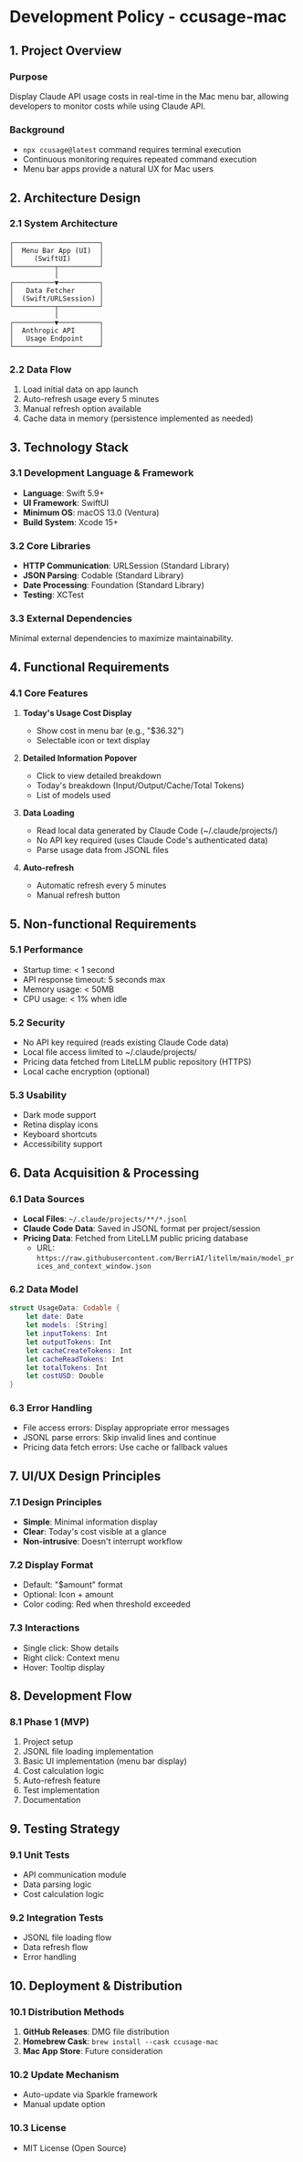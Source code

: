 # Development Policy - ccusage-mac

## 1. Project Overview

### Purpose
Display Claude API usage costs in real-time in the Mac menu bar, allowing developers to monitor costs while using Claude API.

### Background
- `npx ccusage@latest` command requires terminal execution
- Continuous monitoring requires repeated command execution
- Menu bar apps provide a natural UX for Mac users

## 2. Architecture Design

### 2.1 System Architecture
```
┌─────────────────────┐
│  Menu Bar App (UI)  │
│     (SwiftUI)       │
└──────────┬──────────┘
           │
┌──────────▼──────────┐
│   Data Fetcher      │
│  (Swift/URLSession) │
└──────────┬──────────┘
           │
┌──────────▼──────────┐
│  Anthropic API      │
│   Usage Endpoint    │
└─────────────────────┘
```

### 2.2 Data Flow
1. Load initial data on app launch
2. Auto-refresh usage every 5 minutes
3. Manual refresh option available
4. Cache data in memory (persistence implemented as needed)

## 3. Technology Stack

### 3.1 Development Language & Framework
- **Language**: Swift 5.9+
- **UI Framework**: SwiftUI
- **Minimum OS**: macOS 13.0 (Ventura)
- **Build System**: Xcode 15+

### 3.2 Core Libraries
- **HTTP Communication**: URLSession (Standard Library)
- **JSON Parsing**: Codable (Standard Library)
- **Date Processing**: Foundation (Standard Library)
- **Testing**: XCTest

### 3.3 External Dependencies
Minimal external dependencies to maximize maintainability.

## 4. Functional Requirements

### 4.1 Core Features
1. **Today's Usage Cost Display**
   - Show cost in menu bar (e.g., "$36.32")
   - Selectable icon or text display

2. **Detailed Information Popover**
   - Click to view detailed breakdown
   - Today's breakdown (Input/Output/Cache/Total Tokens)
   - List of models used

3. **Data Loading**
   - Read local data generated by Claude Code (~/.claude/projects/)
   - No API key required (uses Claude Code's authenticated data)
   - Parse usage data from JSONL files

4. **Auto-refresh**
   - Automatic refresh every 5 minutes
   - Manual refresh button


## 5. Non-functional Requirements

### 5.1 Performance
- Startup time: < 1 second
- API response timeout: 5 seconds max
- Memory usage: < 50MB
- CPU usage: < 1% when idle

### 5.2 Security
- No API key required (reads existing Claude Code data)
- Local file access limited to ~/.claude/projects/
- Pricing data fetched from LiteLLM public repository (HTTPS)
- Local cache encryption (optional)

### 5.3 Usability
- Dark mode support
- Retina display icons
- Keyboard shortcuts
- Accessibility support

## 6. Data Acquisition & Processing

### 6.1 Data Sources
- **Local Files**: `~/.claude/projects/**/*.jsonl`
- **Claude Code Data**: Saved in JSONL format per project/session
- **Pricing Data**: Fetched from LiteLLM public pricing database
  - URL: `https://raw.githubusercontent.com/BerriAI/litellm/main/model_prices_and_context_window.json`

### 6.2 Data Model
```swift
struct UsageData: Codable {
    let date: Date
    let models: [String]
    let inputTokens: Int
    let outputTokens: Int
    let cacheCreateTokens: Int
    let cacheReadTokens: Int
    let totalTokens: Int
    let costUSD: Double
}
```

### 6.3 Error Handling
- File access errors: Display appropriate error messages
- JSONL parse errors: Skip invalid lines and continue
- Pricing data fetch errors: Use cache or fallback values

## 7. UI/UX Design Principles

### 7.1 Design Principles
- **Simple**: Minimal information display
- **Clear**: Today's cost visible at a glance
- **Non-intrusive**: Doesn't interrupt workflow

### 7.2 Display Format
- Default: "$amount" format
- Optional: Icon + amount
- Color coding: Red when threshold exceeded

### 7.3 Interactions
- Single click: Show details
- Right click: Context menu
- Hover: Tooltip display

## 8. Development Flow

### 8.1 Phase 1 (MVP)
1. Project setup
2. JSONL file loading implementation
3. Basic UI implementation (menu bar display)
4. Cost calculation logic
5. Auto-refresh feature
6. Test implementation
7. Documentation

## 9. Testing Strategy

### 9.1 Unit Tests
- API communication module
- Data parsing logic
- Cost calculation logic

### 9.2 Integration Tests
- JSONL file loading flow
- Data refresh flow
- Error handling


## 10. Deployment & Distribution

### 10.1 Distribution Methods
1. **GitHub Releases**: DMG file distribution
2. **Homebrew Cask**: `brew install --cask ccusage-mac`
3. **Mac App Store**: Future consideration

### 10.2 Update Mechanism
- Auto-update via Sparkle framework
- Manual update option

### 10.3 License
- MIT License (Open Source)

